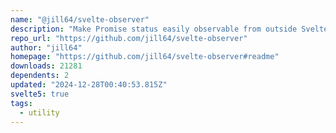 ```yaml
---
name: "@jill64/svelte-observer"
description: "Make Promise status easily observable from outside Svelte components."
repo_url: "https://github.com/jill64/svelte-observer"
author: "jill64"
homepage: "https://github.com/jill64/svelte-observer#readme"
downloads: 21281
dependents: 2
updated: "2024-12-28T00:40:53.815Z"
svelte5: true
tags: 
  - utility
---
```

